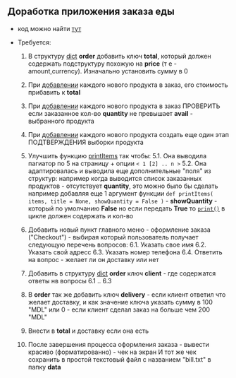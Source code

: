 ## Доработка приложения заказа еды

* код можно найти [тут](https://github.com/dorinesinenco/EDUQATION/tree/master/programming/python/apps/order-struct-func-persistance)

* Требуется:
    1. В структуру [dict](https://github.com/dorinesinenco/EDUQATION/blob/fae873e05e9711dcc0c802b9bfaad4ec1035d2e6/programming/python/apps/order-struct-func-persistance/app.py#L5) **order** добавить ключ **total**, который должен содержать подструктуру похожую на **price** (т е - amount,currency). Изначально установить сумму в 0
    2. При [добавлении](https://github.com/dorinesinenco/EDUQATION/blob/fae873e05e9711dcc0c802b9bfaad4ec1035d2e6/programming/python/apps/order-struct-func-persistance/app.py#L22) каждого нового продукта в заказ, его стоимость прибавить к **total**
    3. При [добавлении](https://github.com/dorinesinenco/EDUQATION/blob/fae873e05e9711dcc0c802b9bfaad4ec1035d2e6/programming/python/apps/order-struct-func-persistance/app.py#L22) каждого нового продукта в заказ ПРОВЕРИТЬ если заказанное кол-во **quantity** не превышает **avail** - выбранного продукта
    4. При [добавлении](https://github.com/dorinesinenco/EDUQATION/blob/fae873e05e9711dcc0c802b9bfaad4ec1035d2e6/programming/python/apps/order-struct-func-persistance/app.py#L22) каждого нового продукта создать еще один этап ПОДТВЕРЖДЕНИЯ выборки продукта
    5. Улучшить функцию [printItems](https://github.com/dorinesinenco/EDUQATION/blob/fae873e05e9711dcc0c802b9bfaad4ec1035d2e6/programming/python/apps/order-struct-func-persistance/restaurant.py#L3) так чтобы: 
        5.1. Она выводила пагиатор по 5 на страницу + опции ```< 1 [2] .. n >```
        5.2. Она адаптировалась и выводила еще дополнительные "поля" из структур: например когда выводится список заказанных продуктов - отсутствует **quantity**, это можно было бы сделать например добавляя еще 1 аргумент функции ```def printItems( items, title = None, showQuantity = False )``` - **showQuantity** - который по умолчанию **False** но если передать **True** то [```print()```](https://github.com/dorinesinenco/EDUQATION/blob/fae873e05e9711dcc0c802b9bfaad4ec1035d2e6/programming/python/apps/order-struct-func-persistance/restaurant.py#L10) в цикле должен содержать и кол-во
    6. Добавить новый пункт главного меню - оформление заказа ("Checkout") - выбирая который пользователь получает следующую перечень вопросов:
        6.1. Указать свое имя
        6.2. Указать свой адресс
        6.3. Указать номер телефона
        6.4. Ответить на вопрос - желает ли он доставку или нет
    
    7. Добавить в структуру [dict](https://github.com/dorinesinenco/EDUQATION/blob/fae873e05e9711dcc0c802b9bfaad4ec1035d2e6/programming/python/apps/order-struct-func-persistance/app.py#L5) **order** ключ **client** - где содержатся ответы нв вопросы 6.1 .. 6.3
    8. В **order** так же добавить ключ **delivery** - если клиент ответил что желает доставку, и как значение ключа указать сумму в 100 "MDL" или 0 - если клиент сделал заказ на больше чем 200 "MDL" 
    9. Внести в **total** и доставку если она есть
    10. После завершения процесса оформления заказа - вывести красиво (форматированно) - чек на экран И тот же чек сохранить в простой текстовый файл с названием "bill.txt" в папку **data**
